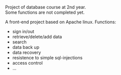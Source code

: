 Project of database course at 2nd year. \
Some functions are not completed yet.

A front-end project based on Apache linux.
Functions:
- sign in/out
- retrieve/delete/add data
- search
- data back up
- data recovery
- resistence to simple sql-injections
- access control
- ...
